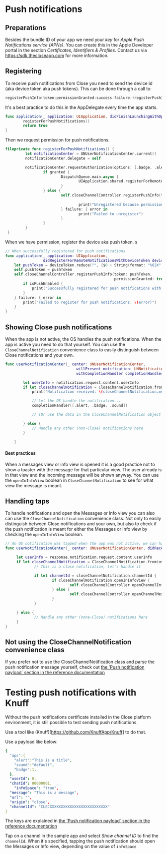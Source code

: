 # Push notifications

## Preparations

Besides the bundle ID of your app we need your *key* for *Apple Push Notifications service (APNs)*. You can create this in the Apple Developer portal in the section *Certificates, Identifiers & Profiles*. Contact us via https://sdk.thecloseapp.com for more information.

## Registering

To receive push notifications from Close you need to send the device id (aka device token aka push tokens). This can be done through a call to:

```swift
registerPushInfo(token:permissionGranted:success:failure:)registerPushInfo(token:permissionGranted:success:failure:)
```

It's a best practice to do this in the AppDelegate every time the app starts.

```swift
func application(_ application: UIApplication, didFinishLaunchingWithOptions launchOptions: [UIApplication.LaunchOptionsKey: Any]?) -> Bool {
		registerForPushNotifications()
		return true
}
```

Then we request permission for push notifications.

```swift
fileprivate func registerForPushNotifications() {
		 let notificationCenter = UNUserNotificationCenter.current()
		 notificationCenter.delegate = self

		 notificationCenter.requestAuthorization(options: [.badge, .alert, .sound]) { granted, error in
				 if granted {
						 DispatchQueue.main.async {
								 UIApplication.shared.registerForRemoteNotifications() // this will call didRegisterForRemoteNotificationsWithDeviceToken when successful			
						 }
				 } else {
						 self.closeChannelController.registerPushInfo(token: nil,
																													permissionGranted: false) { isPushEnabled in
								 print("Unregistered because permission not granted")
						 } failure: { error in
								 print("Failed to unregister")
						 }
				 }
		 }
 }
```

When we have permission, register the device aka push token.
s
```swift
// When successfully registered for push notifications
func application(_ application: UIApplication,
                 didRegisterForRemoteNotificationsWithDeviceToken deviceToken: Data) {
    let pushToken = deviceToken.reduce("", {$0 + String(format: "%02X", $1)})
    self.pushToken = pushToken
    self.closeChannelController.registerPushInfo(token: pushToken,
                                                 permissionGranted: true) { isPushEnabled in
        if isPushEnabled {
            print("Successfully registered for push notifications with token  \(pushToken)")
        }
    } failure: { error in
        print("Failed to register for push notifications: \(error)")
    }
}
```

## Showing Close push notifications

When the app is not active, the OS handles the push notifications. When the app is active you need to do that yourself. You can use the ```CloseChannelNotification``` convenience class to easily distinguish between Close notifications and your own.

```swift
func userNotificationCenter(_ center: UNUserNotificationCenter,
                                willPresent notification: UNNotification,
                                withCompletionHandler completionHandler: @escaping (UNNotificationPresentationOptions) -> Void) {

        let userInfo = notification.request.content.userInfo
        if let closeChannelNotification = CloseChannelNotification.from(userInfo: userInfo) {
            print("Notification received: \(closeChannelNotification.message ?? "")")

            // Let the OS handle the notification...
            completionHandler([.alert, .badge, .sound])

            // (Or use the data in the CloseChannelNotification object to do display your own)

        } else {
            // Handle any other (non-Close) notifications here
        }

    }
```

#### Best practices
When a messages view or info view is opened it is a good practice not to show a toaster with the message for that particular view. The user already is in that view and the incoming message will be shown anyway. You can use the `openInInfoView` boolean in `CloseChannelNotification` to see for what view the message is meant.

## Handling taps

To handle notifications and open the Messages or Info view you can also can use the ```CloseChannelNotification``` convenience class. Not only to easily distinguish between Close notifications and your own, but also to check if the push notification is meant for either the Messages or Info view by checking the `openInInfoView` boolean.

```swift
// An OS notification was tapped when the app was not active, we can handle it here
func userNotificationCenter(_ center: UNUserNotificationCenter, didReceive response: UNNotificationResponse, withCompletionHandler completionHandler: @escaping () -> Void) {

	 let userInfo = response.notification.request.content.userInfo
	 if let closeChannelNotification = CloseChannelNotification.from(userInfo: userInfo) {
			 // This is a close notification, let's handle it

			 if let channelId = closeChannelNotification.channelId {
					 if closeChannelNotification.openInInfoView {
							 self.closeChannelController.openChannelInfoView(channelId: channelId, window: nil)
					 } else {
							 self.closeChannelController.openChannelMessagesView(channelId: channelId, window: nil)
					 }
			 }

	 } else {
			 // Handle any other (none-Close) notifications here
	 }
}
```

## Not using the CloseChannelNotification convenience class

If you prefer not to use the CloseChannelNotification class and parse the push notification message yourself, check out [the 'Push notification payload` section in the reference documentation](./SDK%20Reference%20Documentation/classes/CloseChannelController.md)

# Testing push notifications with Knuff

Without the push notifications certificate installed in the Close platform environment, it is still possible to test sending push notifications.

Use a tool like (Knuff)[https://github.com/KnuffApp/Knuff] to do that.

Use a payload like below:

```yml
{
  "aps":{
    "alert":"This is a title",
    "sound":"default",
    "badge":1,
  },
  "userId": 0,
  "chatId": 00000001,
    "infoSpace": "true",
  "message": "This is a message",
  "url": "",
  "origin": "close",
  "channelId": "CLECXXXXXXXXXXXXXXXXXXXXXXXXXX"
}
```

The keys are explained in [the 'Push notification payload` section in the reference documentation](./SDK%20Reference%20Documentation/classes/CloseChannelController.md)

Tap on a channel in the sample app and select *Show channel ID* to find the `channelId`. When it's specified, tapping the push notification should open the Messages or Info view, depending on the value of `infoSpace`
